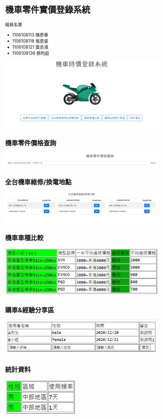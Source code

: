 # 機車零件實價登錄系統
組員名單
* 1106108113 陳彥華
* 1106108118 張恩睿
* 1106108121 葉丞鴻
* 1106108136 蔡昀庭

![首頁](/docs/home.jpg)

## 機車零件價格查詢
![機車零件價格查詢](/docs/searchPrice.jpg)

## 全台機車維修/換電地點
![全台機車維修/換電地點](/docs/location.jpg)

## 機車車種比較
![統計資料](/docs/motoType.jpg)

## 購車&經驗分享區
![購車&經驗分享區](/docs/chatRoom.jpg)

## 統計資料
![統計資料](/docs/statistic.jpg)


